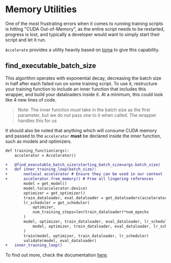 <!--Copyright 2022 The HuggingFace Team. All rights reserved.

Licensed under the Apache License, Version 2.0 (the "License"); you may not use this file except in compliance with
the License. You may obtain a copy of the License at

http://www.apache.org/licenses/LICENSE-2.0

Unless required by applicable law or agreed to in writing, software distributed under the License is distributed on
an "AS IS" BASIS, WITHOUT WARRANTIES OR CONDITIONS OF ANY KIND, either express or implied. See the License for the
specific language governing permissions and limitations under the License.

⚠️ Note that this file is in Markdown but contain specific syntax for our doc-builder (similar to MDX) that may not be
rendered properly in your Markdown viewer.
-->

# Memory Utilities

One of the most frustrating errors when it comes to running training scripts is hitting "CUDA Out-of-Memory", 
as the entire script needs to be restarted, progress is lost, and typically a developer would want to simply
start their script and let it run.

`Accelerate` provides a utility heavily based on [toma](https://github.com/BlackHC/toma) to give this capability.

## find_executable_batch_size

This algorithm operates with exponential decay, decreasing the batch size in half after each failed run on some 
training script. To use it, restructure your training function to include an inner function that includes this wrapper, 
and build your dataloaders inside it. At a minimum, this could look like 4 new lines of code. 
> Note: The inner function *must* take in the batch size as the first parameter, but we do not pass one to it when called. The wrapper handles this for us

It should also be noted that anything which will consume CUDA memory and passed to the `accelerator` **must** be declared inside the inner function,
such as models and optimizers.

```diff
def training_function(args):
    accelerator = Accelerator()

+   @find_executable_batch_size(starting_batch_size=args.batch_size)
+   def inner_training_loop(batch_size):
+       nonlocal accelerator # Ensure they can be used in our context
+       accelerator.free_memory() # Free all lingering references
        model = get_model()
        model.to(accelerator.device)
        optimizer = get_optimizer()
        train_dataloader, eval_dataloader = get_dataloaders(accelerator, batch_size)
        lr_scheduler = get_scheduler(
            optimizer, 
            num_training_steps=len(train_dataloader)*num_epochs
        )
        model, optimizer, train_dataloader, eval_dataloader, lr_scheduler = accelerator.prepare(
            model, optimizer, train_dataloader, eval_dataloader, lr_scheduler
        )
        train(model, optimizer, train_dataloader, lr_scheduler)
        validate(model, eval_dataloader)
+   inner_training_loop()
```

To find out more, check the documentation [here](../package_reference/utilities#accelerate.find_executable_batch_size).
